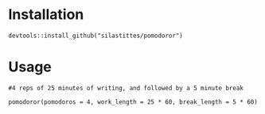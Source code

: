 Installation
============

`devtools::install_github("silastittes/pomodoror")`

Usage
=====

`#4 reps of 25 minutes of writing, and followed by a 5 minute break`

`pomodoror(pomodoros = 4, work_length = 25 * 60, break_length = 5 * 60)`
